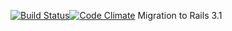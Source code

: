 [![Build Status](https://secure.travis-ci.org/DAVKronos/Kronos-Website.png)](http://travis-ci.org/DAVKronos/Kronos-Website)[![Code Climate](https://codeclimate.com/badge.png)](https://codeclimate.com/github/DAVKronos/Kronos-Website)
Migration to Rails 3.1